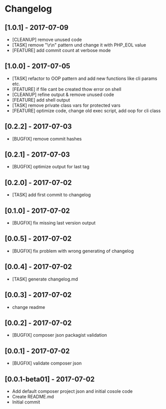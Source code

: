 # Changelog
## [1.0.1] - 2017-07-09
* [CLEANUP] remove unused code
* [TASK] remove "\r\n" pattern und change it with PHP_EOL value
* [FEATURE] add commit count at verbose mode
## [1.0.0] - 2017-07-05
* [TASK] refactor to OOP pattern and add new functions like cli params etc.
* [FEATURE] if file cant be created thow error on shell
* [CLEANUP] refine output & remove unused code
* [FEATURE] add shell output
* [TASK] remove private class vars for protected vars
* [FEATURE] optimize code, change old exec script, add oop for cli class
## [0.2.2] - 2017-07-03
* [BUGFIX] remove commit hashes
## [0.2.1] - 2017-07-03
* [BUGFIX] optimize output for last tag
## [0.2.0] - 2017-07-02
* [TASK] add first commit to changelog
## [0.1.0] - 2017-07-02
* [BUGFIX] fix missing last version output
## [0.0.5] - 2017-07-02
* [BUGFIX] fix problem with wrong generating of changelog
## [0.0.4] - 2017-07-02
* [TASK] generate changelog.md
## [0.0.3] - 2017-07-02
* change readme
## [0.0.2] - 2017-07-02
* [BUGFIX] composer json packagist validation
## [0.0.1] - 2017-07-02
* [BUGFIX] validate composer json
## [0.0.1-beta01] - 2017-07-02
* Add default composer project json and initial cosole code
* Create README.md
* Initial commit
